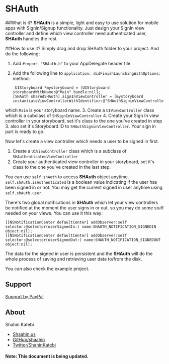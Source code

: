 SHAuth
======

##What is it?
**SHAuth** is a simple, light and easy to use solution for mobile apps with Signin/Signup functionality. Just design your SignIn view controller and define which view controller need authenticated user, **SHAuth** handles the rest.

##How to use it?
Simply drag and drop SHAuth folder to your project. And do the following:

1. Add `#import "SHAuth.h"` to your AppDelegate header file.
2. Add the following line to `application: didFinishLaunchingWithOptions:` method: 

		UIStoryboard *mystoryboard = [UIStoryboard storyboardWithName:@"Main" bundle:nil];
 	   [SHAuth sharedSHAuth].signInViewController = [mystoryboard instantiateViewControllerWithIdentifier:@"SHAuthSigninViewController"];
which `Main` is your storyboard name.
3. Create a `UIViewController` class which is a subclass of `SHSignInViewController`
4. Create your Sign In view controller in your storyboard, set it's class to the one you've created in step 3. also set it's Storyboard ID to `SHAuthSigninViewController`. Your sign in part is ready to go.

Now let's create a view controller which needs a user to be signed in first.

1. Create a `UIViewController` class which is a subclass of `SHAuthenticatedViewController`
2. Create your authenticated view controller in your storyboard, set it's class to the one you've created in the last step.

You can use `self.shAuth` to access **SHAuth** object anytime. `self.shAuth.isAuthenticated` is a boolean value indicating if the user has been signed in or not. You may get the current signed in user anytime using `self.shAuth.user`.

There's two global notifications in **SHAuth** which let your view controllers be notified at the moment the user signs in or out. so you may do some stuff needed on your views.
You can use it this way:
		
	[[NSNotificationCenter defaultCenter] addObserver:self selector:@selector(userSignedIn:) name:SHAUTH_NOTIFICATION_SIGNEDIN object:nil];
    [[NSNotificationCenter defaultCenter] addObserver:self selector:@selector(userSignedOut:) name:SHAUTH_NOTIFICATION_SIGNEDOUT object:nil];


The data for the signed in user is persistent and the **SHAuth** will do the whole process of saving and retrieving user data to/from the disk.

You can also check the example project.

## Support

[Support by PayPal](https://www.paypal.com/cgi-bin/webscr?cmd=_s-xclick&hosted_button_id=NWTDXXJEURUY4])


## About

Shahin Katebi

- [Shaahin.us](http://shaahin.us)
- [GitHub/shaahin](http://github.com/shaahin)
- [Twitter/ShahinKatebi](http://twitter.com/ShahinKatebi)



#### Note: This document is being updated.
